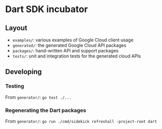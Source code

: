 # Dart SDK incubator

## Layout

- `examples/`: various examples of Google Cloud client usage
- `generated/`: the generated Google Cloud API packages
- `packages/`: hand-written API and support packages
- `tests/`: unit and integration tests for the generated cloud APIs

## Developing

### Testing

From `generator/`: `go test ./...`

### Regenerating the Dart packages

From `generator/`: `go run ./cmd/sidekick refreshall -project-root dart`
